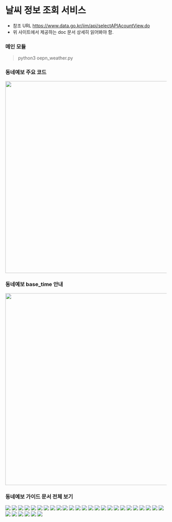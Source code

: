 # 날씨 정보 조회 서비스
- 참조 URL https://www.data.go.kr/iim/api/selectAPIAcountView.do
- 위 사이트에서 제공하는 doc 문서 상세히 읽어봐야 함.

### 메인 모듈
> python3 oepn_weather.py 
  
### 동네예보 주요 코드
<img src="weather_code.png" style="width:600px;">

### 동네예보 base_time 안내
<img src="weather_time.png" style="width:600px;">
  

### 동네예보 가이드 문서 전체 보기
<img src="./docs/api_guide_01.jpg" style="width:80% height:80%;">
<img src="./docs/api_guide_02.jpg" style="width:80% height:80%;">
<img src="./docs/api_guide_03.jpg" style="width:80% height:80%;">
<img src="./docs/api_guide_04.jpg" style="width:80% height:80%;">
<img src="./docs/api_guide_05.jpg" style="width:80% height:80%;">
<img src="./docs/api_guide_06.jpg" style="width:80% height:80%;">
<img src="./docs/api_guide_07.jpg" style="width:80% height:80%;">
<img src="./docs/api_guide_08.jpg" style="width:80% height:80%;">
<img src="./docs/api_guide_09.jpg" style="width:80% height:80%;">
<img src="./docs/api_guide_10.jpg" style="width:80% height:80%;">
<img src="./docs/api_guide_11.jpg" style="width:80% height:80%;">
<img src="./docs/api_guide_12.jpg" style="width:80% height:80%;">
<img src="./docs/api_guide_13.jpg" style="width:80% height:80%;">
<img src="./docs/api_guide_14.jpg" style="width:80% height:80%;">
<img src="./docs/api_guide_15.jpg" style="width:80% height:80%;">
<img src="./docs/api_guide_16.jpg" style="width:80% height:80%;">
<img src="./docs/api_guide_17.jpg" style="width:80% height:80%;">
<img src="./docs/api_guide_18.jpg" style="width:80% height:80%;">
<img src="./docs/api_guide_19.jpg" style="width:80% height:80%;">
<img src="./docs/api_guide_20.jpg" style="width:80% height:80%;">
<img src="./docs/api_guide_21.jpg" style="width:80% height:80%;">
<img src="./docs/api_guide_22.jpg" style="width:80% height:80%;">
<img src="./docs/api_guide_23.jpg" style="width:80% height:80%;">
<img src="./docs/api_guide_24.jpg" style="width:80% height:80%;">
<img src="./docs/api_guide_25.jpg" style="width:80% height:80%;">
<img src="./docs/api_guide_26.jpg" style="width:80% height:80%;">
<img src="./docs/api_guide_27.jpg" style="width:80% height:80%;">
<img src="./docs/api_guide_28.jpg" style="width:80% height:80%;">
<img src="./docs/api_guide_29.jpg" style="width:80% height:80%;">
<img src="./docs/api_guide_30.jpg" style="width:80% height:80%;">
<img src="./docs/api_guide_31.jpg" style="width:80% height:80%;">

